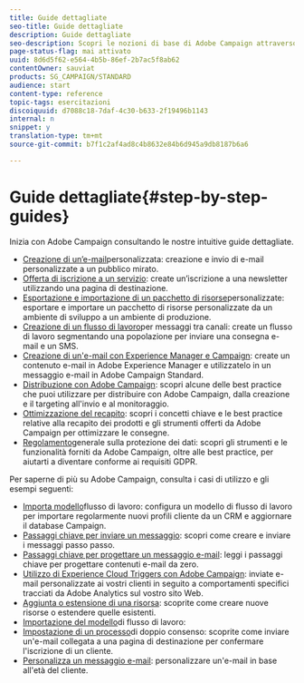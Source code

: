 ```yaml
---
title: Guide dettagliate
seo-title: Guide dettagliate
description: Guide dettagliate
seo-description: Scopri le nozioni di base di Adobe Campaign attraverso semplici procedure passo passo e sperimenta la potenza della soluzione.
page-status-flag: mai attivato
uuid: 8d6d5f62-e564-4b5b-86ef-2b7ac5f8ab62
contentOwner: sauviat
products: SG_CAMPAIGN/STANDARD
audience: start
content-type: reference
topic-tags: esercitazioni
discoiquuid: d7088c18-7daf-4c30-b633-2f19496b1143
internal: n
snippet: y
translation-type: tm+mt
source-git-commit: b7f1c2af4ad8c4b8632e84b6d945a9db8187b6a6

---
```



# Guide dettagliate{#step-by-step-guides}

Inizia con Adobe Campaign consultando le nostre intuitive guide dettagliate.

* [Creazione di un’e-mail](https://docs.campaign.adobe.com/doc/standard/getting_started/en/ACS_GettingStartedEmail.html)personalizzata: creazione e invio di e-mail personalizzate a un pubblico mirato.
* [Offerta di iscrizione a un servizio](https://docs.campaign.adobe.com/doc/standard/getting_started/en/ACS_GettingStartedLandingPages.html): create un’iscrizione a una newsletter utilizzando una pagina di destinazione.
* [Esportazione e importazione di un pacchetto di risorse](https://docs.campaign.adobe.com/doc/standard/getting_started/en/ACS_ImportExport.html)personalizzate: esportare e importare un pacchetto di risorse personalizzate da un ambiente di sviluppo a un ambiente di produzione.
* [Creazione di un flusso di lavoro](https://docs.campaign.adobe.com/doc/standard/getting_started/en/ACS_WorkflowSegmentation.html)per messaggi tra canali: create un flusso di lavoro segmentando una popolazione per inviare una consegna e-mail e un SMS.
* [Creazione di un'e-mail con Experience Manager e Campaign](https://docs.campaign.adobe.com/doc/standard/getting_started/en/ACS_AEM.html): create un contenuto e-mail in Adobe Experience Manager e utilizzatelo in un messaggio e-mail in Adobe Campaign Standard.
* [Distribuzione con Adobe Campaign](https://docs.campaign.adobe.com/doc/standard/getting_started/en/ACS_DeliveryBestPractices.html): scopri alcune delle best practice che puoi utilizzare per distribuire con Adobe Campaign, dalla creazione e il targeting all'invio e al monitoraggio.
* [Ottimizzazione del recapito](https://docs.campaign.adobe.com/doc/standard/getting_started/en/ACS_Deliverability.html): scopri i concetti chiave e le best practice relative alla recapito dei prodotti e gli strumenti offerti da Adobe Campaign per ottimizzare le consegne.
* [Regolamento](https://docs.campaign.adobe.com/doc/standard/getting_started/en/ACS_GDPR.html)generale sulla protezione dei dati: scopri gli strumenti e le funzionalità forniti da Adobe Campaign, oltre alle best practice, per aiutarti a diventare conforme ai requisiti GDPR.

Per saperne di più su Adobe Campaign, consulta i casi di utilizzo e gli esempi seguenti:

* [Importa modello](../../automating/using/importing-data.md#example--import-workflow-template)flusso di lavoro: configura un modello di flusso di lavoro per importare regolarmente nuovi profili cliente da un CRM e aggiornare il database Campaign.
* [Passaggi chiave per inviare un messaggio](../../channels/using/key-steps-to-send-a-message.md): scopri come creare e inviare i messaggi passo passo.
* [Passaggi chiave per progettare un messaggio e-mail](../../designing/using/designing-from-scratch.md#designing-an-email-content-from-scratch): leggi i passaggi chiave per progettare contenuti e-mail da zero.
* [Utilizzo di Experience Cloud Triggers con Adobe Campaign](../../integrating/using/abandonment-triggers-use-cases.md): inviate e-mail personalizzate ai vostri clienti in seguito a comportamenti specifici tracciati da Adobe Analytics sul vostro sito Web.
* [Aggiunta o estensione di una risorsa](../../developing/using/key-steps-to-add-a-resource.md): scoprite come creare nuove risorse o estendere quelle esistenti.
* [Importazione del modello](../../automating/using/importing-data.md#example--import-workflow-template)di flusso di lavoro:
* [Impostazione di un processo](../../channels/using/setting-up-a-double-opt-in-process.md)di doppio consenso: scoprite come inviare un'e-mail collegata a una pagina di destinazione per confermare l'iscrizione di un cliente.
* [Personalizza un messaggio e-mail](../../designing/using/personalization.md#example-email-personalization): personalizzare un'e-mail in base all'età del cliente.
